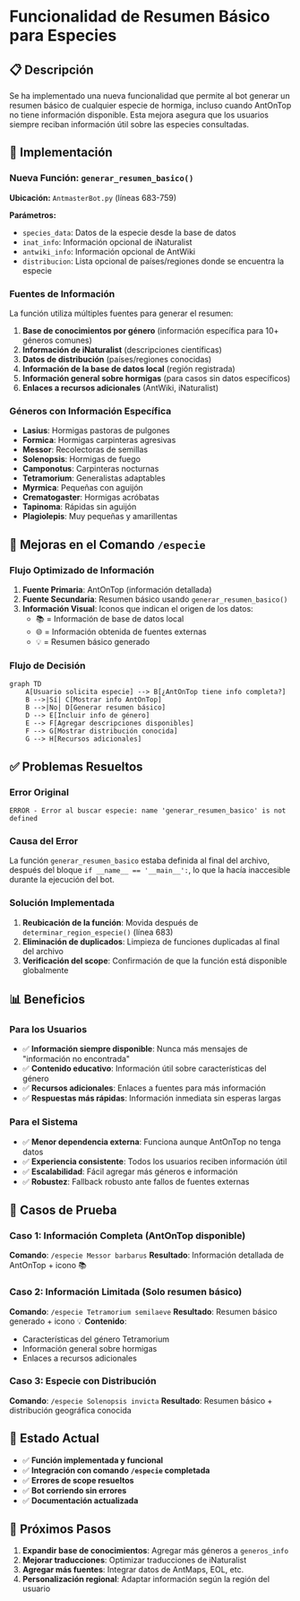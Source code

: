 # Funcionalidad de Resumen Básico para Especies

## 📋 Descripción

Se ha implementado una nueva funcionalidad que permite al bot generar un resumen básico de cualquier especie de hormiga, incluso cuando AntOnTop no tiene información disponible. Esta mejora asegura que los usuarios siempre reciban información útil sobre las especies consultadas.

## 🔧 Implementación

### Nueva Función: `generar_resumen_basico()`

**Ubicación:** `AntmasterBot.py` (líneas 683-759)

**Parámetros:**
- `species_data`: Datos de la especie desde la base de datos
- `inat_info`: Información opcional de iNaturalist
- `antwiki_info`: Información opcional de AntWiki  
- `distribucion`: Lista opcional de países/regiones donde se encuentra la especie

### Fuentes de Información

La función utiliza múltiples fuentes para generar el resumen:

1. **Base de conocimientos por género** (información específica para 10+ géneros comunes)
2. **Información de iNaturalist** (descripciones científicas)
3. **Datos de distribución** (países/regiones conocidas)
4. **Información de la base de datos local** (región registrada)
5. **Información general sobre hormigas** (para casos sin datos específicos)
6. **Enlaces a recursos adicionales** (AntWiki, iNaturalist)

### Géneros con Información Específica

- **Lasius**: Hormigas pastoras de pulgones
- **Formica**: Hormigas carpinteras agresivas  
- **Messor**: Recolectoras de semillas
- **Solenopsis**: Hormigas de fuego
- **Camponotus**: Carpinteras nocturnas
- **Tetramorium**: Generalistas adaptables
- **Myrmica**: Pequeñas con aguijón
- **Crematogaster**: Hormigas acróbatas
- **Tapinoma**: Rápidas sin aguijón
- **Plagiolepis**: Muy pequeñas y amarillentas

## 🚀 Mejoras en el Comando `/especie`

### Flujo Optimizado de Información

1. **Fuente Primaria**: AntOnTop (información detallada)
2. **Fuente Secundaria**: Resumen básico usando `generar_resumen_basico()`
3. **Información Visual**: Iconos que indican el origen de los datos:
   - 📚 = Información de base de datos local
   - 🌐 = Información obtenida de fuentes externas
   - 💡 = Resumen básico generado

### Flujo de Decisión

```mermaid
graph TD
    A[Usuario solicita especie] --> B[¿AntOnTop tiene info completa?]
    B -->|Sí| C[Mostrar info AntOnTop]
    B -->|No| D[Generar resumen básico]
    D --> E[Incluir info de género]
    E --> F[Agregar descripciones disponibles]
    F --> G[Mostrar distribución conocida]
    G --> H[Recursos adicionales]
```

## ✅ Problemas Resueltos

### Error Original
```
ERROR - Error al buscar especie: name 'generar_resumen_basico' is not defined
```

### Causa del Error
La función `generar_resumen_basico` estaba definida al final del archivo, después del bloque `if __name__ == '__main__':`, lo que la hacía inaccesible durante la ejecución del bot.

### Solución Implementada
1. **Reubicación de la función**: Movida después de `determinar_region_especie()` (línea 683)
2. **Eliminación de duplicados**: Limpieza de funciones duplicadas al final del archivo
3. **Verificación del scope**: Confirmación de que la función está disponible globalmente

## 📊 Beneficios

### Para los Usuarios
- ✅ **Información siempre disponible**: Nunca más mensajes de "información no encontrada"
- ✅ **Contenido educativo**: Información útil sobre características del género
- ✅ **Recursos adicionales**: Enlaces a fuentes para más información
- ✅ **Respuestas más rápidas**: Información inmediata sin esperas largas

### Para el Sistema
- ✅ **Menor dependencia externa**: Funciona aunque AntOnTop no tenga datos
- ✅ **Experiencia consistente**: Todos los usuarios reciben información útil
- ✅ **Escalabilidad**: Fácil agregar más géneros e información
- ✅ **Robustez**: Fallback robusto ante fallos de fuentes externas

## 🧪 Casos de Prueba

### Caso 1: Información Completa (AntOnTop disponible)
**Comando**: `/especie Messor barbarus`
**Resultado**: Información detallada de AntOnTop + icono 📚

### Caso 2: Información Limitada (Solo resumen básico)
**Comando**: `/especie Tetramorium semilaeve`
**Resultado**: Resumen básico generado + icono 💡
**Contenido**: 
- Características del género Tetramorium
- Información general sobre hormigas
- Enlaces a recursos adicionales

### Caso 3: Especie con Distribución
**Comando**: `/especie Solenopsis invicta`
**Resultado**: Resumen básico + distribución geográfica conocida

## 🔄 Estado Actual

- ✅ **Función implementada y funcional**
- ✅ **Integración con comando `/especie` completada**
- ✅ **Errores de scope resueltos**
- ✅ **Bot corriendo sin errores**
- ✅ **Documentación actualizada**

## 🎯 Próximos Pasos

1. **Expandir base de conocimientos**: Agregar más géneros a `generos_info`
2. **Mejorar traducciones**: Optimizar traducciones de iNaturalist
3. **Agregar más fuentes**: Integrar datos de AntMaps, EOL, etc.
4. **Personalización regional**: Adaptar información según la región del usuario 